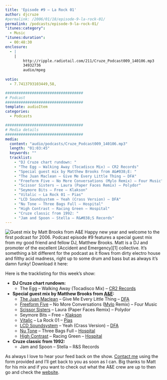 ```yaml
---
title: 'Episode #9 – La Rock 01'
author: djcruze
#permalink: /2006/01/18/episode-9-la-rock-01/
permalink: /podcasts/episode-9-la-rock-01/
"itunes:category":
  - Music
"itunes:duration":
  - 00:48:30
enclosure:
  - |
    |
        http://ripple.radiotail.com/211/Cruze_Podcast009_140106.mp3
        34932736
        audio/mpeg
        
votio:
  - 7.7413793103449,58,

###################################
# Podcast
###################################
template: audioItem
categories:
  - Podcasts

###################################
# Media details
###################################
media:
  content: "audio/podcasts/Cruze_Podcast009_140106.mp3"
  length: "01:03:45"
  keywords: ""
  tracklist:
    - "DJ Cruze chart rundown: "
    - "The Egg – Walking Away (Tocadisco Mix) – CR2 Records"
    - "Special guest mix by Matthew Brooks from A&#038;E: "
    - "The Juan Maclean – Give Me Every Little Thing – DFA"
    - "Freeform Five – No More Conversations (Mylo Remix) – Four Music"
    - "Scissor Sisters – Laura (Paper Faces Remix) – Polydor"
    - "Seymore Bits – Free – Klakson"
    - "Vitalic – La Rock 01 – Pias"
    - "LCD Soundsystem – Yeah (Crass Version) – DFA"
    - "Nu Tone – Three Bags Full – Hospital"
    - "High Contrast – Racing Green – Hospital"
    - "Cruze classic from 1992: "
    - "Jam and Spoon – Stella – R&#038;S Records"
---
```

<img src="http://www.djcruze.co.uk/cms/wp-content/matt_brooks.jpg" alt="Guest mix by Matt Brooks from A&E" class="right" />  
Happy new year and welcome to the first podcast for 2006. Podcast episode #9 features a special guest mix from my good friend and fellow DJ, Matthew Brooks. Matt is a DJ and promoter of the excellent [Accident and Emergency][1] collective. It&#8217;s something a bit different for the podcast as it flows from dirty electro house and filthy acid madness, right up to some drum and bass but as always it&#8217;s damn funky! Download it here:

Here is the tracklisting for this week&#8217;s show:

  * **DJ Cruze chart rundown:** 
      * The Egg – Walking Away (Tocadisco Mix) – [CR2 Records][4]
  * **Special guest mix by Matthew Brooks from [A&#038;E][1]:** 
      * [The Juan Maclean][5] – Give Me Every Little Thing – [DFA][6]
      * [Freeform Five][7] – No More Conversations ([Mylo][8] Remix) – Four Music
      * [Scissor Sisters][9] – Laura (Paper Faces Remix) – Polydor
      * Seymore Bits – Free – [Klakson][10]
      * [Vitalic][11] – La Rock 01 – [Pias][12]
      * [LCD Soundsystem][13] – Yeah (Crass Version) – [DFA][6]
      * [Nu Tone][14] – Three Bags Full – [Hospital][15]
      * [High Contrast][16] – Racing Green – [Hospital][15]
  * **Cruze classic from 1992:** 
      * Jam and Spoon – Stella – R&#038;S Records

As always I love to hear your feed back on the show. [Contact me][17] using the form provided and I&#8217;ll get back to you as soon as I can. Big thanks to Matt for his mix and if you want to check out what the A&#038;E crew are up to then go and check the [website][1].

 [1]: http://www.accidentandemergency.info/
 [2]: http://ripple.radiotail.com/211/Cruze_Podcast009_140106.mp3
 [3]: http://www.djcruze.co.uk/cms/podcasts/feed/rss2
 [4]: http://www.cr2records.co.uk/
 [5]: http://www.thejuanmaclean.com/
 [6]: http://www.dfarecords.com/
 [7]: http://www.freeformfive.com/
 [8]: http://www.breastfed.tv/
 [9]: http://www.scissorsisters.com/
 [10]: http://www.klakson.nl/
 [11]: http://www.vitalic.org/
 [12]: http://www.pias.com/
 [13]: http://www.lcdsoundsystem.com/
 [14]: http://www.hospitalrecords.com/artists_nutone.shtml
 [15]: http://www.hospitalrecords.com/
 [16]: http://www.hospitalrecords.com/artists_highcontrast.shtml
 [17]: http://www.djcruze.co.uk/cms/contact/